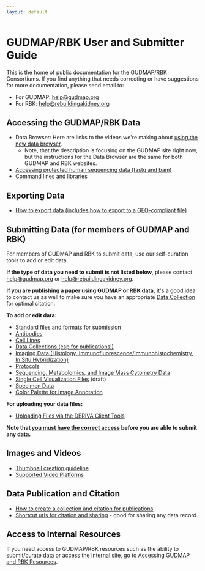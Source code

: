 ```yaml
---
layout: default
---
```


# GUDMAP/RBK User and Submitter Guide

This is the home of public documentation for the GUDMAP/RBK Consortiums. If you find anything that needs correcting or have suggestions for more documentation, please send email to:

- For GUDMAP: [help@gudmap.org](mailto:help@gudmap.org)
- For RBK: [help@rebuildingakidney.org](mailto:help@rebuildingakidney.org)

## Accessing the GUDMAP/RBK Data 
- Data Browser: Here are links to the videos we're making about [using the new data browser](/docs/using-the-gudmap-rbk-data-browser). 
  - Note, that the description is focusing on the GUDMAP site right now, but the instructions for the Data Browser are the same for both GUDMAP and RBK websites.
- [Accessing protected human sequencing data (fastq and bam)](/docs/accessing-human-sequencing-data)
- [Command lines and libraries](/docs/command-lines-and-libraries)

## Exporting Data
- [How to export data (includes how to export to a GEO-compliant file)](/docs/exporting-data)

## Submitting Data (for members of GUDMAP and RBK)

For members of GUDMAP and RBK to submit data, use our self-curation tools to add or edit data. 

**If the type of data you need to submit is not listed below**, please contact [help@gudmap.org](help@gudmap.org) or [help@rebuildingakidney.org](help@rebuildingakidney.org). 

**If you are publishing a paper using GUDMAP or RBK data,** it's a good idea to contact us as well to make sure you have an appropriate [Data Collection](Submitting-Data-Collections) for optimal citation.

**To add or edit data:**
- [Standard files and formats for submission](/docs/standard-files-and-formats-for-submission)
- [Antibodies](/docs/antibodies)
- [Cell Lines](/docs/cell-lines)
- [Data Collections (esp for publications!)](/docs/data-collections)
- [Imaging Data (Histology, Immunofluorescence/Immunohistochemistry, In Situ Hybridization)](/docs/specimens)
- [Protocols](/docs/protocols)
- [Sequencing, Metabolomics, and Image Mass Cytometry Data](/docs/sequencing-metabolomics-imc-data)
- [Single Cell Visualization Files](/docs/single-cell-visualization-files) (draft)
- [Specimen Data](/docs/specimens)
- [Color Palette for Image Annotation](/docs/color-palette-for-image-annotation)

**For uploading your data files:**
- [Uploading Files via the DERIVA Client Tools](/docs/uploading-files-using-deriva-client-tools)

**Note that [you must have the correct access](/docs/accessing-gudmap-and-rbk-resources) before you are able to submit any data.**

## Images and Videos
- [Thumbnail creation guideline](/docs/thumbnail-creation-guideline)
- [Supported Video Platforms](/docs/available-video-platforms)

## Data Publication and Citation 
- [How to create a collection and citation for publications](/docs/how-to-create-a-collection-and-citation-for-publications)
- [Shortcut urls for citation and sharing](/docs/shortcut-urls-for-citation-and-sharing) - good for sharing any data record.

## Access to Internal Resources

If you need access to GUDMAP/RBK resources such as the ability to submit/curate data or access the Internal site, go to [Accessing GUDMAP and RBK Resources](/docs/accessing-gudmap-and-rbk-resources).


